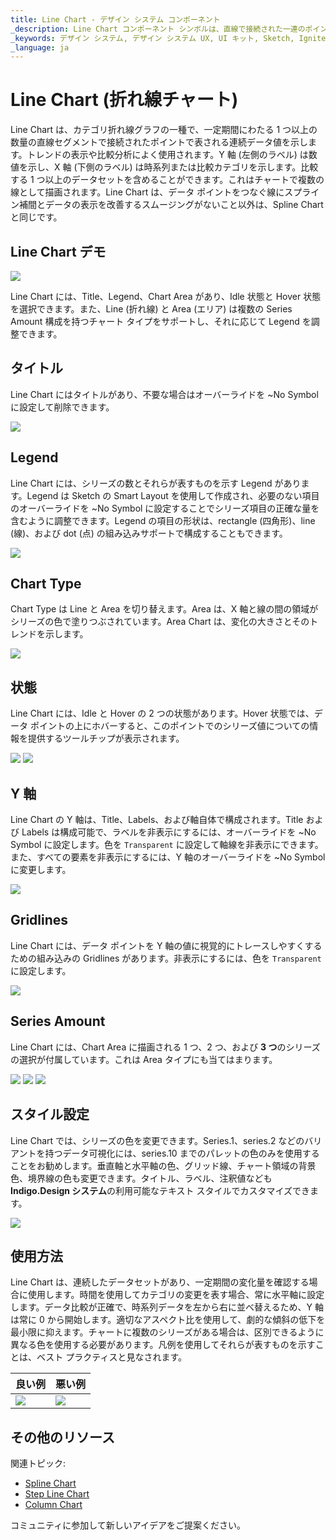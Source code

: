 ```yaml
---
title: Line Chart - デザイン システム コンポーネント
_description: Line Chart コンポーネント シンボルは、直線で接続された一連のポイントとしてデータを表示します。
_keywords: デザイン システム, デザイン システム UX, UI キット, Sketch, Ignite UI for Angular, Sketch to Angular, Angular, Angular デザイン システム, Sketch からコードをエクスポート, Angular 用のデザイン キット, Sketch HTML, Sketch to HTML, Sketch UI キット
_language: ja
---
```


# Line Chart (折れ線チャート)

 Line Chart は、カテゴリ折れ線グラフの一種で、一定期間にわたる 1 つ以上の数量の直線セグメントで接続されたポイントで表される連続データ値を示します。トレンドの表示や比較分析によく使用されます。Y 軸 (左側のラベル) は数値を示し、X 軸 (下側のラベル) は時系列または比較カテゴリを示します。比較する 1 つ以上のデータセットを含めることができます。これはチャートで複数の線として描画されます。Line Chart は、データ ポイントをつなぐ線にスプライン補間とデータの表示を改善するスムージングがないこと以外は、Spline Chart と同じです。


## Line Chart デモ

<img class="responsive-img" src="../images/line_chart_demo.png" srcset="../images/line_chart_demo@2x.png 2x" />

Line Chart には、Title、Legend、Chart Area があり、Idle 状態と Hover 状態を選択できます。また、Line (折れ線) と Area (エリア) は複数の Series Amount 構成を持つチャート タイプをサポートし、それに応じて Legend を調整できます。

## タイトル

Line Chart にはタイトルがあり、不要な場合はオーバーライドを ~No Symbol に設定して削除できます。

<img class="responsive-img" src="../images/line_chart_title.png" srcset="../images/line_chart_title@2x.png 2x" />

## Legend 

Line Chart には、シリーズの数とそれらが表すものを示す Legend があります。Legend は Sketch の Smart Layout を使用して作成され、必要のない項目のオーバーライドを ~No Symbol に設定することでシリーズ項目の正確な量を含むように調整できます。Legend の項目の形状は、rectangle (四角形)、line (線)、および dot (点) の組み込みサポートで構成することもできます。

<img class="responsive-img" src="../images/line_chart_legend.png" srcset="../images/line_chart_legend@2x.png 2x" />

## Chart Type 

Chart Type は Line と Area を切り替えます。Area は、X 軸と線の間の領域がシリーズの色で塗りつぶされています。Area Chart は、変化の大きさとそのトレンドを示します。

<img class="responsive-img" src="../images/line_area_chart_three_series.png" srcset="../images/line_area_chart_three_series@2x.png 2x" />

## 状態

Line Chart には、Idle と Hover の 2 つの状態があります。Hover 状態では、データ ポイントの上にホバーすると、このポイントでのシリーズ値についての情報を提供するツールチップが表示されます。

<img class="responsive-img" src="../images/line_area_chart_tooltip-off.png" srcset="../images/line_area_chart_tooltip-off@2x.png 2x" />
<img class="responsive-img" src="../images/line_area_chart_tooltip-on.png" srcset="../images/line_area_chart_tooltip-on@2x.png 2x" />

## Y 軸

Line Chart の Y 軸は、Title、Labels、および軸自体で構成されます。Title および Labels は構成可能で、ラベルを非表示にするには、オーバーライドを ~No Symbol に設定します。色を `Transparent` に設定して軸線を非表示にできます。また、すべての要素を非表示にするには、Y 軸のオーバーライドを ~No Symbol に変更します。

<img class="responsive-img" src="../images/line_chart_yaxis.png" srcset="../images/line_chart_yaxis@2x.png 2x" />

## Gridlines 

Line Chart には、データ ポイントを Y 軸の値に視覚的にトレースしやすくするための組み込みの Gridlines があります。非表示にするには、色を `Transparent` に設定します。

<img class="responsive-img" src="../images/line_chart_gridlines.png" srcset="../images/line_chart_gridlines@2x.png 2x" />

## Series Amount

Line Chart には、Chart Area に描画される 1 つ、2 つ、および **3 つ**のシリーズの選択が付属しています。これは Area タイプにも当てはまります。

<img class="responsive-img" src="../images/line_chart_one_series.png" srcset="../images/line_chart_one_series@2x.png 2x" />
<img class="responsive-img" src="../images/line_chart_two_series.png" srcset="../images/line_chart_two_series@2x.png 2x" />
<img class="responsive-img" src="../images/line_chart_three_series.png" srcset="../images/line_chart_three_series@2x.png 2x" />

## スタイル設定

Line Chart では、シリーズの色を変更できます。Series.1、series.2 などのバリアントを持つデータ可視化には、series.10 までのパレットの色のみを使用することをお勧めします。垂直軸と水平軸の色、グリッド線、チャート領域の背景色、境界線の色も変更できます。タイトル、ラベル、注釈値なども **Indigo.Design システム**の利用可能なテキスト スタイルでカスタマイズできます。

<img class="responsive-img" src="../images/line_chart_styling.png" srcset="../images/line_chart_styling@2x.png 2x" />

## 使用方法

Line Chart は、連続したデータセットがあり、一定期間の変化量を確認する場合に使用します。時間を使用してカテゴリの変更を表す場合、常に水平軸に設定します。データ比較が正確で、時系列データを左から右に並べ替えるため、Y 軸は常に 0 から開始します。適切なアスペクト比を使用して、劇的な傾斜の低下を最小限に抑えます。チャートに複数のシリーズがある場合は、区別できるように異なる色を使用する必要があります。凡例を使用してそれらが表すものを示すことは、ベスト プラクティスと見なされます。 


 | 良い例                                                                                             | 悪い例                                                                                              |
| ---------------------------------------------------------------------------------------------- | -------------------------------------------------------------------------------------------------- |
| <img class="responsive-img" src="../images/line_chart_do1.png" srcset="../images/line_chart_do1@2x.png 2x" /> | <img class="responsive-img" src="../images/line_chart_dont1.png" srcset="../images/line_chart_dont1@2x.png 2x" /> | 

## その他のリソース

関連トピック:

- [Spline Chart](spline-chart.md)
- [Step Line Chart](step-line-chart.md)
- [Column Chart](column-chart.md)

コミュニティに参加して新しいアイデアをご提案ください。
